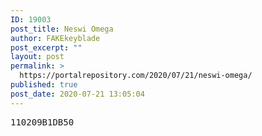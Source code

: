 ```yaml
---
ID: 19003
post_title: Neswi Omega
author: FAKEkeyblade
post_excerpt: ""
layout: post
permalink: >
  https://portalrepository.com/2020/07/21/neswi-omega/
published: true
post_date: 2020-07-21 13:05:04
---
```

<pre>110209B1DB50</pre>